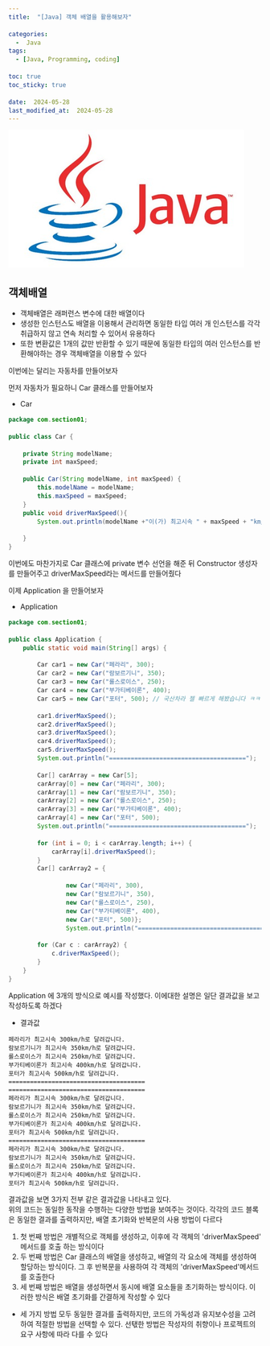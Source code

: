 ```yaml
---
title:  "[Java] 객체 배열을 활용해보자" 

categories:
  -  Java
tags:
  - [Java, Programming, coding]

toc: true
toc_sticky: true

date:  2024-05-28
last_modified_at:  2024-05-28
---
```


![java.png](/assets/images/java.png)

## 객체배열
- 객체배열은 래퍼런스 변수에 대한 배열이다
- 생성한 인스턴스도 배열을 이용해서 관리하면 동일한 타입 여러 개 인스턴스를 각각 취급하지 않고 연속 처리할 수 있어서 유용하다
- 또한 변환값은 1개의 값만 반환할 수 있기 때문에 동일한 타입의 여러 인스턴스를 반환해야하는 경우 객체배열을 이용할 수 있다

이번에는 달리는 자동차를 만들어보자

먼저 자동차가 필요하니 Car 클래스를 만들어보자

- Car

```java
package com.section01;

public class Car {
    
    private String modelName;
    private int maxSpeed;

    public Car(String modelName, int maxSpeed) {
        this.modelName = modelName;
        this.maxSpeed = maxSpeed;
    }
    public void driverMaxSpeed(){
        System.out.println(modelName +"이(가) 최고시속 " + maxSpeed + "km/h로 달려갑니다.");
        
    }
}
```

이번에도 마찬가지로 Car 클래스에 private 변수 선언을 해준 뒤 Constructor 생성자를 만들어주고 driverMaxSpeed라는 메서드를 만들어줬다

이제 Application 을 만들어보자

- Application

```java
package com.section01;

public class Application {
    public static void main(String[] args) {

        Car car1 = new Car("페라리", 300);
        Car car2 = new Car("람보르기니", 350);
        Car car3 = new Car("롤스로이스", 250);
        Car car4 = new Car("부가티베이론", 400);
        Car car5 = new Car("포터", 500); // 국산차라 젤 빠르게 해봤습니다 ㅋㅋ

        car1.driverMaxSpeed();
        car2.driverMaxSpeed();
        car3.driverMaxSpeed();
        car4.driverMaxSpeed();
        car5.driverMaxSpeed();
        System.out.println("======================================");

        Car[] carArray = new Car[5];
        carArray[0] = new Car("페라리", 300);
        carArray[1] = new Car("람보르기니", 350);
        carArray[2] = new Car("롤스로이스", 250);
        carArray[3] = new Car("부가티베이론", 400);
        carArray[4] = new Car("포터", 500);
        System.out.println("======================================");

        for (int i = 0; i < carArray.length; i++) {
            carArray[i].driverMaxSpeed();
        }
        Car[] carArray2 = {

                new Car("페라리", 300),
                new Car("람보르기니", 350),
                new Car("롤스로이스", 250),
                new Car("부가티베이론", 400),
                new Car("포터", 500)};
                System.out.println("======================================");

        for (Car c : carArray2) {
            c.driverMaxSpeed();
        }
    }
}
```
Application 에 3개의 방식으로 예시를 작성했다.
이에대한 설명은 일단 결과값을 보고 작성하도록 하겠다

- 결과값

```
페라리가 최고시속 300km/h로 달려갑니다.
람보르기니가 최고시속 350km/h로 달려갑니다.
롤스로이스가 최고시속 250km/h로 달려갑니다.
부가티베이론가 최고시속 400km/h로 달려갑니다.
포터가 최고시속 500km/h로 달려갑니다.
======================================
======================================
페라리가 최고시속 300km/h로 달려갑니다.
람보르기니가 최고시속 350km/h로 달려갑니다.
롤스로이스가 최고시속 250km/h로 달려갑니다.
부가티베이론가 최고시속 400km/h로 달려갑니다.
포터가 최고시속 500km/h로 달려갑니다.
======================================
페라리가 최고시속 300km/h로 달려갑니다.
람보르기니가 최고시속 350km/h로 달려갑니다.
롤스로이스가 최고시속 250km/h로 달려갑니다.
부가티베이론가 최고시속 400km/h로 달려갑니다.
포터가 최고시속 500km/h로 달려갑니다.
```

결과값을 보면 3가지 전부 같은 결과값을 나타내고 있다.<br>
위의 코드는 동일한 동작을 수행하는 다양한 방법을 보여주는 것이다. 각각의 코드 블록은 동일한 결과를 출력하지만, 배열 초기화와 반복문의 사용 방법이 다르다
1. 첫 번째 방법은 개별적으로 객체를 생성하고, 이후에 각 객체의 'driverMaxSpeed' 메서드를 호출 하는 방식이다
2. 두 번째 방법은 Car 클래스의 배열을 생성하고, 배열의 각 요소에 객체를 생성하여 할당하는 방식이다. 그 후 반복문을 사용하여 각 객체의 'driverMaxSpeed'메서드를 호출한다
3. 세 번째 방법은 배열을 생성하면서 동시에 배열 요소들을 초기화하는 방식이다. 이러한 방식은 배열 초기화를 간결하게 작성할 수 있다

- 세 가지 방법 모두 동일한 결과를 출력하지만, 코드의 가독성과 유지보수성을 고려하여 적절한 방법을 선택할 수 있다. 선탟한 방법은 작성자의 취향이나 프로젝트의 요구 사항에 따라 다를 수 있다


